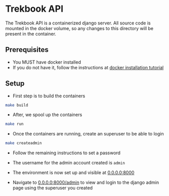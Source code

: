 # Trekbook API

The Trekbook API is a containerized django server. All source code is mounted in the docker volume, so any changes to this directory will be present in the container. 

## Prerequisites

* You MUST have docker installed
* If you do not have it, follow the instructions at [docker installation tutorial](https://docs.docker.com/v17.09/engine/installation/#supported-platforms)

## Setup

* First step is to build the containers
```bash
make build
```
* After, we spool up the containers
```bash
make run
```
* Once the containers are running, create an superuser to be able to login
```bash
make createadmin
```
* Follow the remaining instructions to set a password
* The username for the admin account created is `admin`

* The environment is now set up and visible at [0.0.0.0:8000](http://0.0.0.0:8000/)

* Navigate to [0.0.0.0:8000/admin](http://0.0.0.0:8000/admin) to view and login to the django admin page using the superuser you created
